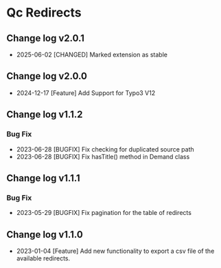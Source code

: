 # Qc Redirects
## Change log v2.0.1
- 2025-06-02 [CHANGED] Marked extension as stable
## Change log v2.0.0
- 2024-12-17 [Feature] Add Support for Typo3 V12
## Change log v1.1.2
### Bug Fix
- 2023-06-28 [BUGFIX] Fix checking for duplicated source path
- 2023-06-28 [BUGFIX] Fix hasTitle() method in Demand class

## Change log v1.1.1
### Bug Fix
- 2023-05-29 [BUGFIX]  Fix pagination for the table of redirects

## Change log v1.1.0
- 2023-01-04 [Feature] Add new functionality to export a csv file of the available redirects.

